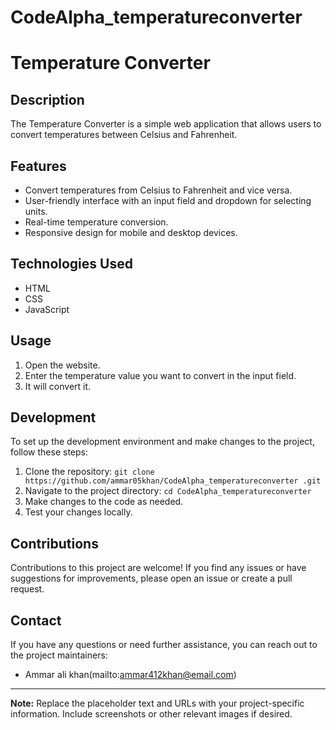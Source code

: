 # CodeAlpha_temperatureconverter
# Temperature Converter

## Description

The Temperature Converter is a simple web application that allows users to convert temperatures between Celsius and Fahrenheit.



## Features

- Convert temperatures from Celsius to Fahrenheit and vice versa.
- User-friendly interface with an input field and dropdown for selecting units.
- Real-time temperature conversion.
- Responsive design for mobile and desktop devices.

## Technologies Used

- HTML
- CSS
- JavaScript

## Usage

1. Open the website.
2. Enter the temperature value you want to convert in the input field.
3. It will convert it.

## Development

To set up the development environment and make changes to the project, follow these steps:

1. Clone the repository: `git clone https://github.com/ammar05khan/CodeAlpha_temperatureconverter
.git`
2. Navigate to the project directory: `cd CodeAlpha_temperatureconverter
`
3. Make changes to the code as needed.
4. Test your changes locally.

## Contributions

Contributions to this project are welcome! If you find any issues or have suggestions for improvements, please open an issue or create a pull request.


## Contact

If you have any questions or need further assistance, you can reach out to the project maintainers:

- Ammar ali khan(mailto:ammar412khan@email.com)

---

**Note:** Replace the placeholder text and URLs with your project-specific information. Include screenshots or other relevant images if desired.
